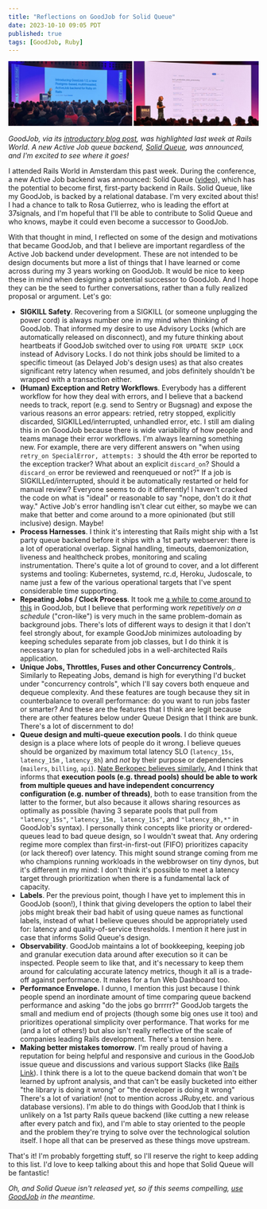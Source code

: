 ```yaml
---
title: "Reflections on GoodJob for Solid Queue"
date: 2023-10-10 09:05 PDT
published: true
tags: [GoodJob, Ruby]
---
```


<a href="/uploads/2023-10/rails_world_solid_queue.jpg"><img src="/uploads/2023-10/rails_world_solid_queue.jpg" alt="Rails World presents Solid Queue and Mission Control"></a>

_GoodJob, via its [introductory blog post](https://island94.org/2020/07/introducing-goodjob-1-0), was highlighted last week at Rails World. A new Active Job queue backend, [Solid Queue](https://rubygems.org/gems/solid_queue), was announced, and I'm excited to see where it goes!_

I attended Rails World in Amsterdam this past week. During the conference, a new Active Job backend was announced: Solid Queue ([video](https://www.youtube.com/watch?v=iqXjGiQ_D-A&t=3121s)), which has the potential to become first, first-party backend in Rails. Solid Queue, like my GoodJob, is backed by a relational database. I'm very excited about this! I had a chance to talk to Rosa Gutierrez, who is leading the effort at 37signals, and I'm hopeful that I'll be able to contribute to Solid Queue and who knows, maybe it could even become a successor to GoodJob.

With that thought in mind, I reflected on some of the design and motivations that became GoodJob, and that I believe are important regardless of the Active Job backend under development. These are not intended to be design documents but more a list of things that I have learned or come across during my 3 years working on GoodJob. It would be nice to keep these in mind when designing a potential successor to GoodJob. And I hope they can be the seed to further conversations, rather than a fully realized proposal or argument. Let's go:

- **SIGKILL Safety**. Recovering from a SIGKILL (or someone unplugging the power cord) is always number one in my mind when thinking of GoodJob. That informed my desire to use Advisory Locks (which are automatically released on disconnect), and my future thinking about heartbeats if GoodJob switched over to using `FOR UPDATE SKIP LOCK` instead of Advisory Locks. I do not think jobs should be limited to a specific timeout (as Delayed Job's design uses) as that also creates significant retry latency when resumed, and jobs definitely shouldn't be wrapped with a transaction either.
- **(Human) Exception and Retry Workflows**. Everybody has a different workflow for how they deal with errors, and I believe that a backend needs to track, report (e.g. send to Sentry or Bugsnag) and expose the various reasons an error appears: retried, retry stopped, explicitly discarded, SIGKILLed/interrupted, unhandled error, etc. I still am dialing this in on GoodJob because there is wide variability of how people and teams manage their error workflows. I'm always learning something new. For example, there are very different answers on "when using `retry_on SpecialError, attempts: 3` should the 4th error be reported to the exception tracker? What about an explicit `discard_on`? Should a `discard_on` error be reviewed and reenqueued or not?" If a job is SIGKILLed/interrupted, should it be automatically restarted or held for manual review? Everyone seems to do it differently! I haven't cracked the code on what is "ideal" or reasonable to say "nope, don't do it _that_ way." Active Job's error handling isn't clear cut either, so maybe we can make that better and come around to a more opinionated (but still inclusive) design. Maybe!
- **Process Harnesses**. I think it's interesting that Rails might ship with a 1st party queue backend before it ships with a 1st party webserver: there is a lot of operational overlap. Signal handling, timeouts, daemonization, liveness and healthcheck probes, monitoring and scaling instrumentation. There's quite a lot of ground to cover, and a lot different systems and tooling: Kubernetes,  systemd, rc.d, Heroku, Judoscale, to name just a few of the various operational targets that I've spent considerable time supporting.
- **Repeating Jobs / Clock Process**. It took me [a while to come around to this](https://github.com/bensheldon/good_job/issues/255) in GoodJob, but I believe that performing work _repetitively on a schedule_ ("cron-like") is very much in the same problem-domain as background jobs. There's lots of different ways to design it that I don't feel strongly about, for example GoodJob minimizes autoloading by keeping schedules separate from job classes, but I do think it is necessary to plan for scheduled jobs in a well-architected Rails application.
- **Unique Jobs, Throttles, Fuses and other Concurrency Controls**,. Similarly to Repeating Jobs, demand is high for everything I'd bucket under "concurrency controls", which I'll say covers both enqueue and dequeue complexity. And these features are tough because they sit in counterbalance to overall performance: do you want to run jobs faster or smarter? And these are the features that I think are legit because there are other features below under Queue Design that I think are bunk. There's a lot of discernment to do!
- **Queue design and multi-queue execution pools**. I do think queue design is a place where lots of people do it wrong. I believe queues should be organized by maximum total latency SLO (`latency_15s`, `latency_15m` , `latency_8h`) and _not_ by their purpose or dependencies  (`mailers`, `billing`, `api`). [Nate Berkopec believes similarly.](https://www.railsspeed.com/) And I think that informs that **execution pools (e.g. thread pools) should be able to work from multiple queues and have independent concurrency configuration (e.g. number of threads)**, both to ease transition from the latter to the former, but also because it allows sharing resources as optimally as possible (having 3 separate pools that pull from `"latency_15s"`, `"latency_15m, latency_15s"`, and `"latency_8h,*"` in GoodJob's syntax). I personally think concepts like priority or ordered-queues lead to bad queue design, so I wouldn't sweat that. Any ordering regime more complex than first-in-first-out (FIFO) prioritizes capacity (or lack thereof) over latency. This might sound strange coming from me who champions running workloads in the webbrowser on tiny dynos, but it's different in my mind: I don't think it's possible to meet a latency target through prioritization when there is a fundamental lack of capacity.
- **Labels**. Per the previous point, though I have yet to implement this in GoodJob (soon!), I think that giving developers the option to label their jobs might break their bad habit of using queue names as functional labels, instead of what I believe queues should be appropriately used for: latency and quality-of-service thresholds. I mention it here just in case that informs Solid Queue's design.
- **Observability**. GoodJob maintains a lot of bookkeeping, keeping job and granular execution data around after execution so it can be inspected. People seem to like that, and it's necessary to keep them around for calculating accurate latency metrics, though it all is a trade-off against performance. It makes for a fun Web Dashboard too.
- **Performance Envelope.** I dunno, I mention this just because I think people spend an inordinate amount of time comparing queue backend performance and asking "do the jobs go brrrrr?" GoodJob targets the small and medium end of projects (though some big ones use it too) and prioritizes operational simplicity over performance. That works for me (and a lot of others!) but also isn't really reflective of the scale of companies leading Rails development. There's a tension here.
- **Making better mistakes tomorrow**. I'm really proud of having a reputation for being helpful and responsive and curious in the GoodJob issue queue and discussions and various support Slacks (like [Rails Link](https://www.rubyonrails.link)). I think there is a lot to the queue backend domain that won't be learned by upfront analysis, and that can't be easily bucketed into either "the library is doing it wrong" or "the developer is doing it wrong" There's a lot of variation! (not to mention across JRuby,etc. and various database versions). I'm able to do things with GoodJob that I think is unlikely on a 1st party Rails queue backend (like cutting a new release after every patch and fix), and I'm able to stay oriented to the people and the problem they're trying to solve over the technological solution itself. I hope all that can be preserved as these things move upstream.

That's it! I'm probably forgetting stuff, so I'll reserve the right to keep adding to this list. I'd love to keep talking about this and hope that Solid Queue will be fantastic!

_Oh, and Solid Queue isn't released yet, so if this seems compelling, [use GoodJob](https://github.com/bensheldon/good_job) in the meantime._
